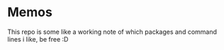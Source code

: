 # Memos
This repo is some like a working note of which packages and command lines i like, be free :D
